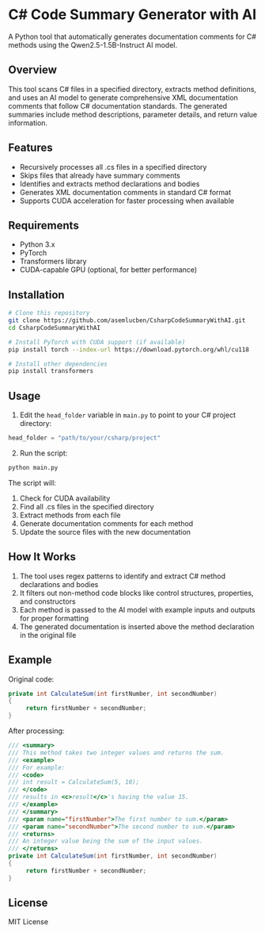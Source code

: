 # C# Code Summary Generator with AI

A Python tool that automatically generates documentation comments for C# methods using the Qwen2.5-1.5B-Instruct AI model.

## Overview

This tool scans C# files in a specified directory, extracts method definitions, and uses an AI model to generate comprehensive XML documentation comments that follow C# documentation standards. The generated summaries include method descriptions, parameter details, and return value information.

## Features

- Recursively processes all .cs files in a specified directory
- Skips files that already have summary comments
- Identifies and extracts method declarations and bodies
- Generates XML documentation comments in standard C# format
- Supports CUDA acceleration for faster processing when available

## Requirements

- Python 3.x
- PyTorch
- Transformers library
- CUDA-capable GPU (optional, for better performance)

## Installation

```bash
# Clone this repository
git clone https://github.com/asemlucben/CsharpCodeSummaryWithAI.git
cd CsharpCodeSummaryWithAI

# Install PyTorch with CUDA support (if available)
pip install torch --index-url https://download.pytorch.org/whl/cu118

# Install other dependencies
pip install transformers
```

## Usage

1. Edit the `head_folder` variable in `main.py` to point to your C# project directory:

```python
head_folder = "path/to/your/csharp/project"
```

2. Run the script:

```bash
python main.py
```

The script will:
1. Check for CUDA availability
2. Find all .cs files in the specified directory
3. Extract methods from each file
4. Generate documentation comments for each method
5. Update the source files with the new documentation

## How It Works

1. The tool uses regex patterns to identify and extract C# method declarations and bodies
2. It filters out non-method code blocks like control structures, properties, and constructors
3. Each method is passed to the AI model with example inputs and outputs for proper formatting
4. The generated documentation is inserted above the method declaration in the original file

## Example

Original code:

```csharp
private int CalculateSum(int firstNumber, int secondNumber)
{
     return firstNumber + secondNumber;
}
```

After processing:

```csharp
/// <summary>
/// This method takes two integer values and returns the sum.
/// <example>
/// For example:
/// <code>
/// int result = CalculateSum(5, 10);
/// </code>
/// results in <c>result</c>'s having the value 15.
/// </example>
/// </summary>
/// <param name="firstNumber">The first number to sum.</param>
/// <param name="secondNumber">The second number to sum.</param>
/// <returns>
/// An integer value being the sum of the input values.
/// </returns>
private int CalculateSum(int firstNumber, int secondNumber)
{
     return firstNumber + secondNumber;
}
```

## License

MIT License